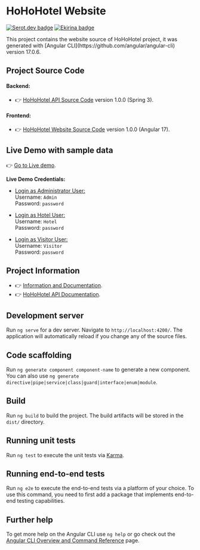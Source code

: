# HoHoHotel Website
[![Serot.dev badge](https://img.shields.io/badge/SerotDev-Sergi%20Rodriguez%20Utge-blue)](https://github.com/SerotDev)
[![Ekirina badge](https://img.shields.io/badge/Ekirina-Ainara%20Blanco%20Iza-green)](https://github.com/Ekirina)
 <p align="left">This project contains the website source of HoHoHotel project, it was generated with [Angular CLI](https://github.com/angular/angular-cli) version 17.0.6. </p>

## Project Source Code
#### Backend: 
- 👉 [HoHoHotel API Source Code](https://github.com/SerotDev/sru-abi-rlm-project-backend/) version 1.0.0 (Spring 3).
#### Frontend: 
- 👉 [HoHoHotel Website Source Code](https://github.com/SerotDev/sru-abi-rlm-project-frontend/) version 1.0.0 (Angular 17).

## Live Demo with sample data
👉 [Go to Live demo](https://dev.d5z7g2y0k8cdc.amplifyapp.com/).

<b>Live Demo Credentials:</b>
- <u>Login as Administrator User:</u><br/>
    Username: `Admin` <br/>
    Password: `password` <br/>

- <u>Login as Hotel User:</u><br/>
    Username: `Hotel` <br/>
    Password: `password` <br/>

- <u>Login as Visitor User:</u><br/>
    Username: `Visitor` <br/>
    Password: `password` <br/>

## Project Information
- 👉 [Information and Documentation](https://github.com/SerotDev/sru-abi-rlm-project-backend/).
- 👉 [HoHoHotel API Documentation](https://sru-abi-rlm-project-backend-production.up.railway.app/swagger-ui/index.html).

## Development server

Run `ng serve` for a dev server. Navigate to `http://localhost:4200/`. The application will automatically reload if you change any of the source files.

## Code scaffolding

Run `ng generate component component-name` to generate a new component. You can also use `ng generate directive|pipe|service|class|guard|interface|enum|module`.

## Build

Run `ng build` to build the project. The build artifacts will be stored in the `dist/` directory.

## Running unit tests

Run `ng test` to execute the unit tests via [Karma](https://karma-runner.github.io).

## Running end-to-end tests

Run `ng e2e` to execute the end-to-end tests via a platform of your choice. To use this command, you need to first add a package that implements end-to-end testing capabilities.

## Further help

To get more help on the Angular CLI use `ng help` or go check out the [Angular CLI Overview and Command Reference](https://angular.io/cli) page.
